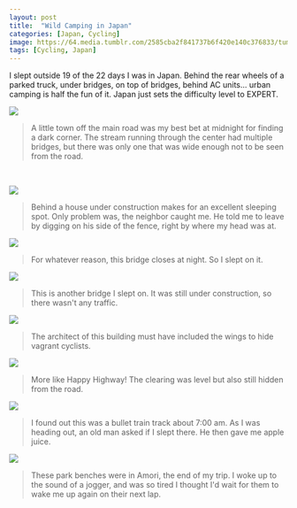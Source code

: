```yaml
---
layout: post
title:  "Wild Camping in Japan"
categories: [Japan, Cycling]
image: https://64.media.tumblr.com/2585cba2f841737b6f420e140c376833/tumblr_ocmlngNxii1ubdk8fo6_1280.jpg
tags: [Cycling, Japan]
---
```



<p>I slept outside 19 of the 22 days I was in Japan. Behind the rear wheels of a parked truck, under bridges, on top of bridges, behind AC units... urban camping is half the fun of it. Japan just sets the difficulty level to EXPERT.</p>

<p><img class="glightbox" src="https://64.media.tumblr.com/2585cba2f841737b6f420e140c376833/tumblr_ocmlngNxii1ubdk8fo6_1280.jpg" /></p>

<blockquote>
<p>A little town off the main road was my best bet at midnight for finding a dark corner. The stream running through the center had multiple bridges, but there was only one that was wide enough not to be seen from the road.</p>
</blockquote>

<p>&nbsp;</p>

<p><a href="https://64.media.tumblr.com/788e13aae8833829b185a3c1c52ab8c6/tumblr_ocmlngNxii1ubdk8fo7_1280.jpg"><img class="glightbox" src="https://64.media.tumblr.com/788e13aae8833829b185a3c1c52ab8c6/tumblr_ocmlngNxii1ubdk8fo7_1280.jpg" /></a></p>

<blockquote>
<p>Behind a house under construction makes for an excellent sleeping spot. Only problem was, the neighbor caught me. He told me to leave by digging on his side of the fence, right by where my head was at.</p>
</blockquote>

<p><img class="glightbox" src="https://64.media.tumblr.com/690e09c9ba10f23cd293faa6c962747b/tumblr_ocmlngNxii1ubdk8fo5_1280.jpg"></p>

<blockquote>
<p>For whatever reason, this bridge closes at night. So I slept on it.</p>
</blockquote>

<p><a href="https://64.media.tumblr.com/1217e20c47d9b47356ae2aca44502a13/tumblr_ocmlngNxii1ubdk8fo4_1280.jpg"><img class="glightbox" src="https://64.media.tumblr.com/1217e20c47d9b47356ae2aca44502a13/tumblr_ocmlngNxii1ubdk8fo4_1280.jpg" /></a></p>

<blockquote>
<p>This is another bridge I slept on. It was still under construction, so there wasn&#39;t any traffic.</p>
</blockquote>

<p><a href="https://64.media.tumblr.com/085919db762184b59bd5e1ff34398925/tumblr_ocmlngNxii1ubdk8fo3_1280.jpg"><img class="glightbox" src="https://64.media.tumblr.com/085919db762184b59bd5e1ff34398925/tumblr_ocmlngNxii1ubdk8fo3_1280.jpg" /></a></p>

<blockquote>
<p>The architect of this building must have included the wings to hide vagrant cyclists.</p>
</blockquote>

<p><a href="https://64.media.tumblr.com/8ea5920ca773fee78275087e326fdfc8/tumblr_ocmlngNxii1ubdk8fo2_1280.png"><img class="glightbox" src="https://64.media.tumblr.com/8ea5920ca773fee78275087e326fdfc8/tumblr_ocmlngNxii1ubdk8fo2_1280.png" /></a></p>

<blockquote>
<p>More like Happy Highway! The clearing was level but also still hidden from the road.</p>
</blockquote>

<p><a href="https://64.media.tumblr.com/7eebb47d503de8b88fb94e184d08295f/tumblr_ocmlngNxii1ubdk8fo8_1280.jpg"><img class="glightbox" src="https://64.media.tumblr.com/7eebb47d503de8b88fb94e184d08295f/tumblr_ocmlngNxii1ubdk8fo8_1280.jpg" /></a></p>

<blockquote>
<p>I found out this was a bullet train track about 7:00 am. As I was heading out, an old man asked if I slept there. He then gave me apple juice.</p>
</blockquote>

<p><a href="https://64.media.tumblr.com/bf0e14fb1d1df7b11b2f362f3ca8188f/tumblr_ocmlngNxii1ubdk8fo9_1280.png"><img class="glightbox" src="https://64.media.tumblr.com/bf0e14fb1d1df7b11b2f362f3ca8188f/tumblr_ocmlngNxii1ubdk8fo9_1280.png" /></a></p>

<blockquote>
<p>These park benches were in Amori, the end of my trip. I woke up to the sound of a jogger, and was so tired I thought I&#39;d wait for them to wake me up again on their next lap.</p>
</blockquote>

